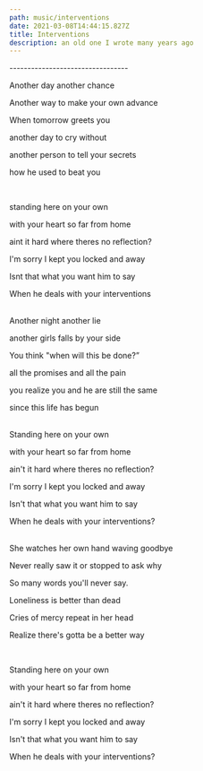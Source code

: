 ```yaml
---
path: music/interventions
date: 2021-03-08T14:44:15.827Z
title: Interventions
description: an old one I wrote many years ago
---
```

\---------------------------------

Another day another chance

Another way to make your own advance

When tomorrow greets you

another day to cry without

another person to tell your secrets

how he used to beat you

<br/>

standing here on your own

with your heart so far from home

aint it hard where theres no reflection?

I'm sorry I kept you locked and away

Isnt that what you want him to say

When he deals with your interventions\
<br/>

Another night another lie

another girls falls by your side

You think "when will this be done?”

all the promises and all the pain

you realize you and he are still the same

since this life has begun\
<br/>

Standing here on your own

with your heart so far from home

ain't it hard where theres no reflection?

I'm sorry I kept you locked and away

Isn't that what you want him to say

When he deals with your interventions?\
<br/>

She watches her own hand waving goodbye

Never really saw it or stopped to ask why

So many words you'll never say.

Loneliness is better than dead

Cries of mercy repeat in her head

Realize there's gotta be a better way

<br/>

Standing here on your own

with your heart so far from home

ain't it hard where theres no reflection?

I'm sorry I kept you locked and away

Isn't that what you want him to say

When he deals with your interventions?